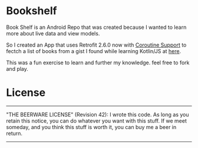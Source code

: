 # Bookshelf
Book Shelf is an Android Repo that was created because I wanted to learn more about live data and view models.

So I created an App that uses Retrofit 2.6.0 now with [Coroutine Support](https://proandroiddev.com/suspend-what-youre-doing-retrofit-has-now-coroutines-support-c65bd09ba067) to fectch a list of books from a gist I found while learning Kotlin/JS at [here](https://www.raywenderlich.com/201669-web-app-with-kotlin-js-getting-started).

This was a fun exercise to learn and further my knowledge. feel free to fork and play. 

# License

------------------------------------------------------------

"THE BEERWARE LICENSE" (Revision 42):
I wrote this code. As long as you retain this 
notice, you can do whatever you want with this stuff. If we
meet someday, and you think this stuff is worth it, you can
buy me a beer in return.

------------------------------------------------------------

